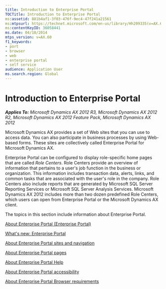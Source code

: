 ```yaml
---
title: Introduction to Enterprise Portal
TOCTitle: Introduction to Enterprise Portal
ms:assetid: 881b4af1-3f03-476f-9ec4-47f241a21561
ms:mtpsurl: https://technet.microsoft.com/en-us/library/Hh209335(v=AX.60)
ms:contentKeyID: 36058441
ms.date: 04/18/2014
mtps_version: v=AX.60
f1_keywords:
- port
- browser
- web
- enterprise portal
- self service
audience: Application User
ms.search.region: Global
---
```


# Introduction to Enterprise Portal 


_**Applies To:** Microsoft Dynamics AX 2012 R3, Microsoft Dynamics AX 2012 R2, Microsoft Dynamics AX 2012 Feature Pack, Microsoft Dynamics AX 2012_

Microsoft Dynamics AX provides a set of Web sites that you can use to access data. You can also participate in business processes by using Web-based forms. These sites are collectively called Enterprise Portal for Microsoft Dynamics AX.

Enterprise Portal can be configured to display role-specific home pages that are called *Role Centers*. Role Centers provide an overview of information that pertains to a user's job function in the business or organization. This information includes transaction data, alerts, links, and common tasks that are associated with the user's role in the company. Role Centers also include reports that are generated by Microsoft SQL Server Reporting Services or Microsoft SQL Server Analysis Services. Microsoft Dynamics AX 2012 includes more than two dozen predefined Role Centers, which users can open from Enterprise Portal or the Microsoft Dynamics AX client.

The topics in this section include information about Enterprise Portal.

[About Enterprise Portal (Enterprise Portal)](about-enterprise-portal-enterprise-portal.md)

[What's new: Enterprise Portal](what-s-new-enterprise-portal.md)

[About Enterprise Portal sites and navigation](about-enterprise-portal-sites-and-navigation.md)

[About Enterprise Portal pages](about-enterprise-portal-pages.md)

[About Enterprise Portal Help](about-enterprise-portal-help.md)

[About Enterprise Portal accessibility](about-enterprise-portal-accessibility.md)

[About Enterprise Portal Browser requirements](about-enterprise-portal-browser-requirements.md)

  


